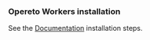 ### Opereto Workers installation

See the [Documentation](https://docs.opereto.com/installation-get-started/install_opereto_workers/) installation steps.
